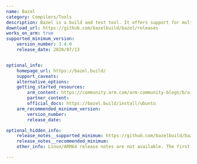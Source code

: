 ```yaml
---
name: Bazel
category: Compilers/Tools
description: Bazel is a build and test tool. It offers support for multi-platform, uses human-readable language to describe the build properties, reliability, is fast, and can be extended to support any other language or framework.
download_url: https://github.com/bazelbuild/bazel/releases
works_on_arm: true
supported_minimum_version:
    version_number: 3.4.0
    release_date: 2020/07/13


optional_info:
    homepage_url: https://bazel.build/
    support_caveats:
    alternative_options:
    getting_started_resources:
        arm_content: https://community.arm.com/arm-community-blogs/b/ai-and-ml-blog/posts/building-bazel-and-tensorflow-2-x-on-aarch64
        partner_content:
        official_docs: https://bazel.build/install/ubuntu
    arm_recommended_minimum_version:
        version_number:
        release_date:

optional_hidden_info:
    release_notes__supported_minimum: https://github.com/bazelbuild/bazel/releases/tag/3.4.0
    release_notes__recommended_minimum:
    other_info: Linux/ARM64 release notes are not available. The first Linux/ARM64 binary is available in version 3.4.0.

---
```

